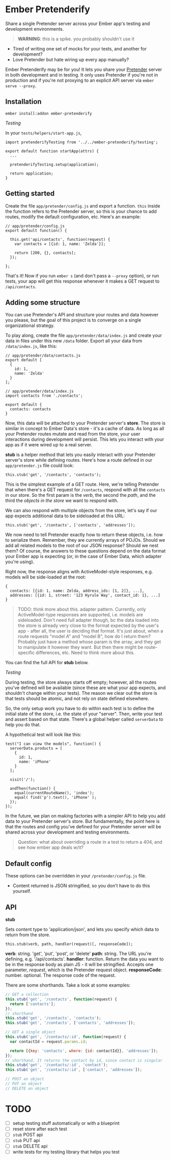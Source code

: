 # Ember Pretenderify

Share a single Pretender server across your Ember app's testing and development environments.

> **WARNING**: this is a spike. you probably shouldn't use it

- Tired of writing one set of mocks for your tests, and another for development?
- Love Pretender but hate wiring up every app manually?

Ember Pretenderify may be for you! It lets you share your [Pretender](https://github.com/trek/pretender) server in both development and in testing. It only uses Pretender if you're not in production and if you're not proxying to an explicit API server via `ember serve --proxy`.

## Installation

```
ember install:addon ember-pretenderify
```

*Testing*

In your `tests/helpers/start-app.js`,

```
import pretenderifyTesting from '../../ember-pretenderify/testing';

export default function startApp(attrs) {
  ...

  pretenderifyTesting.setup(application);

  return application;
}
```

## Getting started

Create the file `app/pretender/config.js` and export a function. `this` inside the function refers to the Pretender server, so this is your chance to add routes, modify the default configuration, etc. Here's an example:

```
// app/pretender/config.js
export default function() {

  this.get('api/contacts', function(request) {
    var contacts = [{id: 1, name: 'Zelda'}];

    return [200, {}, contacts];
  });

};
```

That's it! Now if you run `ember s` (and don't pass a `--proxy` option), or run tests, your app will get this response whenever it makes a GET request to `/api/contacts`.

## Adding some structure

You can use Pretender's API and structure your routes and data however you please, but the goal of this project is to converge on a single organizational strategy.

To play along, create the file `app/pretender/data/index.js` and create your data in files under this new `/data` folder. Export all your data from `/data/index.js`, like this:

```
// app/pretender/data/contacts.js
export default [
  {
    id: 1,
    name: 'Zelda'
  }
];

// app/pretender/data/index.js
import contacts from './contacts';

export default {
  contacts: contacts
}
```

Now, this data will be attached to your Pretender server's **store**. The store is similar in concept to Ember Data's store - it's a cache of data. As long as all your Pretender routes mutate and read from the store, your user interactions during development will persist. This lets you interact with your app as if it were wired up to a real server.

**stub** is a helper method that lets you easily interact with your Pretender server's store while defining routes. Here's how a route defined in our `app/pretender.js` file could look:

```
this.stub('get', '/contacts', 'contacts');
```

This is the simplest example of a GET route. Here, we're telling Pretender that when there's a GET request for `/contacts`, respond with all the `contacts` in our store. So the first param is the *verb*, the second the *path*, and the third the *objects in the store* we want to respond with.

We can also respond with multiple objects from the store, let's say if our app expects additional data to be sideloaded at this URL:

```
this.stub('get', '/contacts', ['contacts', 'addresses']);
```

We now need to tell Pretender exactly how to return these objects, i.e. how to serialize them. Remember, they are currently arrays of POJOs. Should we add all related models to the root of our JSON response? Should we nest them? Of course, the answers to these questions depend on the data format your Ember app is expecting (or, in the case of Ember Data, which adapter you're using).

Right now, the response aligns with ActiveModel-style responses, e.g. models will be side-loaded at the root:

```
{
  contacts: [{id: 1, name: Zelda, address_ids: [1, 2]}, ...],
  addresses: [{id: 1, street: '123 Hyrule Way', contact_id: 1}, ...]
}
```

> TODO: think more about this. adapter pattern. Currently, only ActiveModel-type responses are supported, i.e. models are sideloaded. Don't need full adapter though, bc the data loaded into the store is already very close to the format expected by the user's app - after all, the user is deciding that format. It's just about, when a route requests "model A" and "model B", how do I return them? Probably just have a method whose param is the array, and they get to manipulate it however they want. But then there might be route-specific differences, etc. Need to think more about this.

You can find the full API for **stub** below.

*Testing*

During testing, the store always starts off empty; however, all the routes you've defined will be available (since these are what your app expects, and shouldn't change within your tests). The reason we clear out the store is that tests should be atomic, and not rely on state defined elsewhere.

So, the only setup work you have to do within each test is to define the initial state of the store, i.e. the state of your "server". Then, write your test and assert based on that state. There's a global helper called `serverData` to help you do that.

A hypothetical test will look like this:

```
test("I can view the models", function() {
  serverData.products = [
    {
      id: 1,
      name: 'iPhone'
    }
  ];

  visit('/');

  andThen(function() {
    equal(currentRouteName(), 'index');
    equal( find('p').text(), 'iPhone' );
  });
});
```

In the future, we plan on making factories with a simpler API to help you add data to your Pretender server's store. But fundamentally, the point here is that the routes and config you've defined for your Pretender server will be shared across your development and testing environments.

> Question: what about overriding a route in a test to return a 404, and see how ember app deals w/it?

## Default config

These options can be overridden in your `/pretender/config.js` file.

- Content returned is JSON stringified, so you don't have to do this yourself.

## API

**stub**

Sets content type to 'application/json', and lets you specify which data to return from the store.

```
this.stub(verb, path, handler(request)[, responseCode]);
```

**verb**: string. 'get', 'put', 'post', or 'delete'
**path**: string. The URL you're defining, e.g. '/api/contacts'.
**handler**: function. Return the data you want to be in the response body as plain JS - it will be stringified. Accepts one parameter, *request*, which is the Pretender request object.
**responseCode**: number. optional. The response code of the request.

There are some shorthands. Take a look at some examples:

```js
// GET a collection
this.stub('get', '/contacts', function(request) {
  return ['contacts'];
});
// shorthand
this.stub('get', '/contacts', 'contacts');
this.stub('get', '/contacts', ['contacts', 'addresses']);

// GET a single object
this.stub('get', '/contacts/:id', function(request) {
  var contactId = request.params.id;

  return [{key: 'contacts', where: {id: contactId}}, 'addresses']);
});
// shorthand. It returns the contact by id, since contact is singular
this.stub('get', '/contacts/:id', 'contact');
this.stub('get', '/contacts/:id', ['contact', 'addresses']);

// POST an object
// PUT an object
// DELETE an object
```


# TODO

- [ ] setup testing stuff automatically or with a blueprint
- [ ] reset store after each test
- [ ] `stub` POST api
- [ ] `stub` PUT api
- [ ] `stub` DELETE api
- [ ] write tests for my testing library that helps you test
